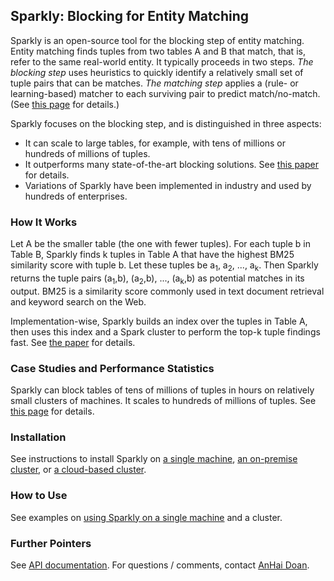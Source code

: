 ## Sparkly: Blocking for Entity Matching

Sparkly is an open-source tool for the blocking step of entity matching. Entity matching finds tuples from two tables A and B that match, that is, refer to the same real-world entity. It typically proceeds in two steps. *The blocking step* uses heuristics to quickly identify a relatively small set of tuple pairs that can be matches. *The matching step* applies a (rule- or learning-based) matcher to each surviving pair to predict match/no-match. (See [this page](https://anhaidgroup.github.io/magellan/about) for details.)

Sparkly focuses on the blocking step, and is distinguished in three aspects: 

* It can scale to large tables, for example, with tens of millions or hundreds of millions of tuples. 
* It outperforms many state-of-the-art blocking solutions. See [this paper](https://www.vldb.org/pvldb/vol16/p1507-paulsen.pdf) for details. 
* Variations of Sparkly have been implemented in industry and used by hundreds of enterprises. 

### How It Works

Let A be the smaller table (the one with fewer tuples). For each tuple b in Table B, Sparkly finds k tuples in Table A that have the highest BM25 similarity score with tuple b. Let these tuples be a<sub>1</sub>, a<sub>2</sub>, ..., a<sub>k</sub>. Then Sparkly returns the tuple pairs (a<sub>1</sub>,b), (a<sub>2</sub>,b), ..., (a<sub>k</sub>,b) as potential matches in its output. BM25 is a similarity score commonly used in text document retrieval and keyword search on the Web. 

Implementation-wise, Sparkly builds an index over the tuples in Table A, then uses this index and a Spark cluster to perform the top-k tuple findings fast. See [the paper](https://www.vldb.org/pvldb/vol16/p1507-paulsen.pdf) for details. 

### Case Studies and Performance Statistics

Sparkly can block tables of tens of millions of tuples in hours on relatively small clusters of machines. It scales to hundreds of millions of tuples. See [this page](https://github.com/anhaidgroup/sparkly/blob/docs-update/doc/case-studies-n-performance-stats.md) for details. 

### Installation

See instructions to install Sparkly on [a single machine](https://github.com/anhaidgroup/sparkly/blob/docs-update/doc/install-single-machine.md), [an on-premise cluster](), or [a cloud-based cluster](). 

### How to Use

See examples on [using Sparkly on a single machine]() and a cluster. 

### Further Pointers

See [API documentation](https://derekpaulsen.github.io/sparkly/html/). 
For questions / comments, contact [AnHai Doan](mailto:anhai@cs.wisc.edu).

